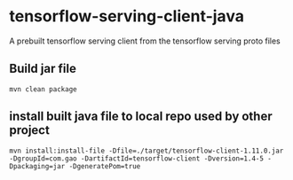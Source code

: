 # tensorflow-serving-client-java

A prebuilt tensorflow serving client from the tensorflow serving proto files


## Build jar file
```
mvn clean package
```

## install built java file to local repo used by other project
```
mvn install:install-file -Dfile=./target/tensorflow-client-1.11.0.jar -DgroupId=com.gao -DartifactId=tensorflow-client -Dversion=1.4-5 -Dpackaging=jar -DgeneratePom=true
```
